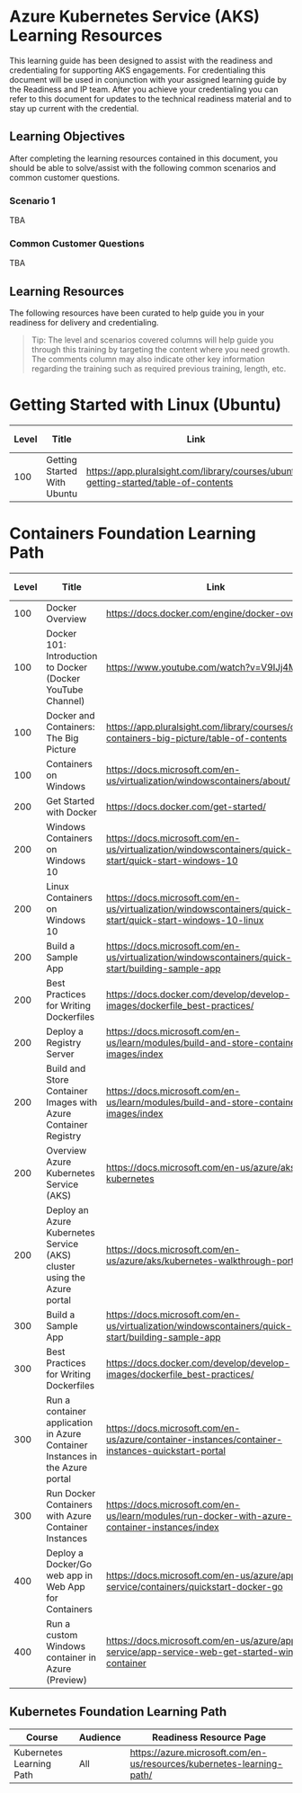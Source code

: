 # Azure Kubernetes Service (AKS) Learning Resources

This learning guide has been designed to assist with the readiness and credentialing for supporting AKS engagements. For credentialing this document will be used in conjunction with your assigned learning guide by the Readiness and IP team. After you achieve your credentialing you can refer to this document for updates to the technical readiness material and to stay up current with the credential.

## Learning Objectives

After completing the learning resources contained in this document, you should be able to solve/assist with the following common scenarios and common customer questions.

### Scenario 1

TBA

### Common Customer Questions

TBA

## Learning Resources

The following resources have been curated to help guide you in your readiness for delivery and credentialing.

> Tip: The level and scenarios covered columns will help guide you through this training by targeting the content where you need growth. The comments column may also indicate other key information regarding the training such as required previous training, length, etc.

# Getting Started with Linux (Ubuntu)

| Level | Title                                                                          | Link                                                                                                       | Source | Modality       | Length (Hours) | When added |
|-------|--------------------------------------------------------------------------------|------------------------------------------------------------------------------------------------------------|--------|----------------|----------------|------------|
| 100   | Getting Started With Ubuntu                                                    | https://app.pluralsight.com/library/courses/ubuntu-getting-started/table-of-contents                       |  Pluralsight      | Online Training Course | 3h 36m               | 02/26/2015  |





# Containers Foundation Learning Path
| Level | Title                                                                          | Link                                                                                                       | Source | Modality       | Length (Hours) | When added |
|-------|--------------------------------------------------------------------------------|------------------------------------------------------------------------------------------------------------|--------|----------------|----------------|------------|
| 100   | Docker   Overview                                                              | https://docs.docker.com/engine/docker-overview/                                                            |        | Online Reading |                | 5/02/2019  |
| 100   | Docker 101: Introduction to Docker   (Docker YouTube Channel)                  | https://www.youtube.com/watch?v=V9IJj4MzZBc                                                                |        | Recorded Video |                | 5/02/2019  |
| 100   | Docker and   Containers: The Big Picture                                       | https://app.pluralsight.com/library/courses/docker-containers-big-picture/table-of-contents                |        | Recorded Video |                | 5/02/2019  |
| 100   | Containers on Windows                                                          | https://docs.microsoft.com/en-us/virtualization/windowscontainers/about/                                   |        | Online Reading |                | 5/02/2019  |
| 200   | Get Started with   Docker                                                      | https://docs.docker.com/get-started/                                                                       |        | Online Reading |                | 5/02/2019  |
| 200   | Windows Containers on   Windows 10                                             | https://docs.microsoft.com/en-us/virtualization/windowscontainers/quick-start/quick-start-windows-10       |        | Online Reading |                | 5/02/2019  |
| 200   | Linux Containers on   Windows 10                                               | https://docs.microsoft.com/en-us/virtualization/windowscontainers/quick-start/quick-start-windows-10-linux |        | Online Reading |                | 5/02/2019  |
| 200   | Build a Sample App                                                             | https://docs.microsoft.com/en-us/virtualization/windowscontainers/quick-start/building-sample-app          |        | Online Reading |                | 5/02/2019  |
| 200   | Best Practices for   Writing Dockerfiles                                       | https://docs.docker.com/develop/develop-images/dockerfile_best-practices/                                  |        | Online Reading |                | 5/02/2019  |
| 200   | Deploy a Registry Server                                                       | https://docs.microsoft.com/en-us/learn/modules/build-and-store-container-images/index                      |        | Online Reading |                | 5/02/2019  |
| 200   | Build and Store   Container Images with Azure Container Registry               | https://docs.microsoft.com/en-us/learn/modules/build-and-store-container-images/index                      |        | Online Reading |                | 5/02/2019  |
| 200   | Overview Azure   Kubernetes Service (AKS)                                      | https://docs.microsoft.com/en-us/azure/aks/intro-kubernetes                                                |        | Online Reading |                | 5/02/2019  |
| 200   | Deploy an Azure   Kubernetes Service (AKS) cluster using the Azure portal      | https://docs.microsoft.com/en-us/azure/aks/kubernetes-walkthrough-portal                                   |        | Online Reading |                | 5/02/2019  |
| 300   | Build a Sample App                                                             | https://docs.microsoft.com/en-us/virtualization/windowscontainers/quick-start/building-sample-app          |        | Online Reading |                | 5/02/2019  |
| 300   | Best Practices for   Writing Dockerfiles                                       | https://docs.docker.com/develop/develop-images/dockerfile_best-practices/                                  |        | Online Reading |                | 5/02/2019  |
| 300   | Run a container   application in Azure Container Instances in the Azure portal | https://docs.microsoft.com/en-us/azure/container-instances/container-instances-quickstart-portal           |        | Online Reading |                | 5/02/2019  |
| 300   | Run Docker Containers   with Azure Container Instances                         | https://docs.microsoft.com/en-us/learn/modules/run-docker-with-azure-container-instances/index             |        | Online Reading |                | 5/02/2019  |
| 400   | Deploy a Docker/Go   web app in Web App for Containers                         | https://docs.microsoft.com/en-us/azure/app-service/containers/quickstart-docker-go                         |        | Online Reading |                | 5/02/2019  |
| 400   | Run a custom Windows   container in Azure (Preview)                            | https://docs.microsoft.com/en-us/azure/app-service/app-service-web-get-started-windows-container           |        | Online Reading |                | 5/02/2019  |

## Kubernetes Foundation Learning Path
| Course | Audience | Readiness Resource Page |
| ------------- | ------------- | ------------- |
| Kubernetes Learning Path | All |  https://azure.microsoft.com/en-us/resources/kubernetes-learning-path/  |
